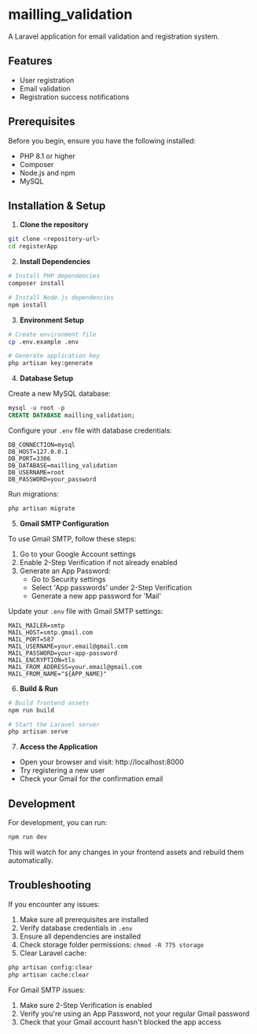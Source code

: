 # mailling_validation

A Laravel application for email validation and registration system.

## Features
- User registration
- Email validation
- Registration success notifications

## Prerequisites

Before you begin, ensure you have the following installed:
- PHP 8.1 or higher
- Composer
- Node.js and npm
- MySQL

## Installation & Setup

1. **Clone the repository**
```bash
git clone <repository-url>
cd registerApp
```

2. **Install Dependencies**
```bash
# Install PHP dependencies
composer install

# Install Node.js dependencies
npm install
```

3. **Environment Setup**
```bash
# Create environment file
cp .env.example .env

# Generate application key
php artisan key:generate
```

4. **Database Setup**

Create a new MySQL database:
```sql
mysql -u root -p
CREATE DATABASE mailling_validation;
```

Configure your `.env` file with database credentials:
```
DB_CONNECTION=mysql
DB_HOST=127.0.0.1
DB_PORT=3306
DB_DATABASE=mailling_validation
DB_USERNAME=root
DB_PASSWORD=your_password
```

Run migrations:
```bash
php artisan migrate
```

5. **Gmail SMTP Configuration**

To use Gmail SMTP, follow these steps:
1. Go to your Google Account settings
2. Enable 2-Step Verification if not already enabled
3. Generate an App Password:
   - Go to Security settings
   - Select 'App passwords' under 2-Step Verification
   - Generate a new app password for 'Mail'

Update your `.env` file with Gmail SMTP settings:
```
MAIL_MAILER=smtp
MAIL_HOST=smtp.gmail.com
MAIL_PORT=587
MAIL_USERNAME=your.email@gmail.com
MAIL_PASSWORD=your-app-password
MAIL_ENCRYPTION=tls
MAIL_FROM_ADDRESS=your.email@gmail.com
MAIL_FROM_NAME="${APP_NAME}"
```

6. **Build & Run**
```bash
# Build frontend assets
npm run build

# Start the Laravel server
php artisan serve
```

7. **Access the Application**
- Open your browser and visit: http://localhost:8000
- Try registering a new user
- Check your Gmail for the confirmation email

## Development

For development, you can run:
```bash
npm run dev
```
This will watch for any changes in your frontend assets and rebuild them automatically.

## Troubleshooting

If you encounter any issues:
1. Make sure all prerequisites are installed
2. Verify database credentials in `.env`
3. Ensure all dependencies are installed
4. Check storage folder permissions: `chmod -R 775 storage`
5. Clear Laravel cache:
```bash
php artisan config:clear
php artisan cache:clear
```

For Gmail SMTP issues:
1. Make sure 2-Step Verification is enabled
2. Verify you're using an App Password, not your regular Gmail password
3. Check that your Gmail account hasn't blocked the app access
